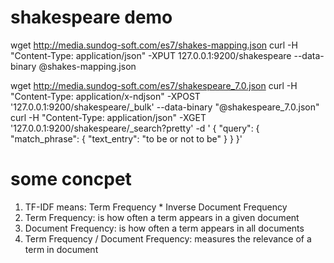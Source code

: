 # shakespeare demo
wget http://media.sundog-soft.com/es7/shakes-mapping.json
curl -H "Content-Type: application/json" -XPUT 127.0.0.1:9200/shakespeare --data-binary @shakes-mapping.json

wget http://media.sundog-soft.com/es7/shakespeare_7.0.json
curl -H "Content-Type: application/x-ndjson" -XPOST '127.0.0.1:9200/shakespeare/_bulk' --data-binary "@shakespeare_7.0.json"
curl -H "Content-Type: application/json" -XGET '127.0.0.1:9200/shakespeare/_search?pretty' -d '
{
    "query": {
        "match_phrase": {
            "text_entry": "to be or not to be"
        }
    }
}' 


# some concpet 
1. TF-IDF means: Term Frequency * Inverse Document Frequency
2. Term Frequency: is how often a term appears in a given document
3. Document Frequency: is how often a term appears in all documents 
4. Term Frequency / Document Frequency: measures the relevance of a term in document 
